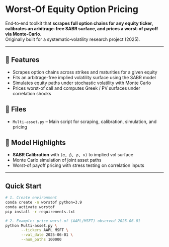 # Worst‑Of Equity Option Pricing 

End‑to‑end toolkit that **scrapes full option chains for any equity ticker, calibrates an arbitrage‑free SABR surface, and prices a worst‑of payoff via Monte‑Carlo**.  
Originally built for a systematic‑volatility research project (2025).

---

## 🔧 Features
- Scrapes option chains across strikes and maturities for a given equity
- Fits an arbitrage-free implied volatility surface using the SABR model
- Simulates equity paths under stochastic volatility with Monte Carlo
- Prices worst-of call and computes Greek / PV surfaces under correlation shocks

## 📁 Files
- `Multi-asset.py` – Main script for scraping, calibration, simulation, and pricing

## 🧠 Model Highlights
- **SABR Calibration** with `(α, β, ρ, ν)` to implied vol surface
- Monte Carlo simulation of joint asset paths
- Worst-of payoff pricing with stress testing on correlation inputs

---

## Quick Start

```bash
# 1. Create environment
conda create -n worstof python=3.9
conda activate worstof
pip install -r requirements.txt

# 2. Example: price worst‑of (AAPL/MSFT) observed 2025‑06‑01
python Multi-asset.py \
       --tickers AAPL MSFT \
       --val_date 2025-06-01 \
       --num_paths 100000

